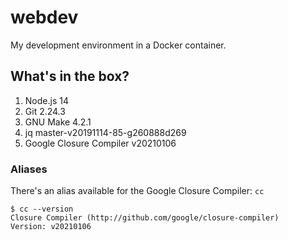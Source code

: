 # webdev

My development environment in a Docker container.

## What's in the box?

1. Node.js 14
2. Git 2.24.3
3. GNU Make 4.2.1
4. jq master-v20191114-85-g260888d269
5. Google Closure Compiler v20210106

### Aliases

There's an alias available for the Google Closure Compiler: `cc`

```shell
$ cc --version
Closure Compiler (http://github.com/google/closure-compiler)
Version: v20210106
```
